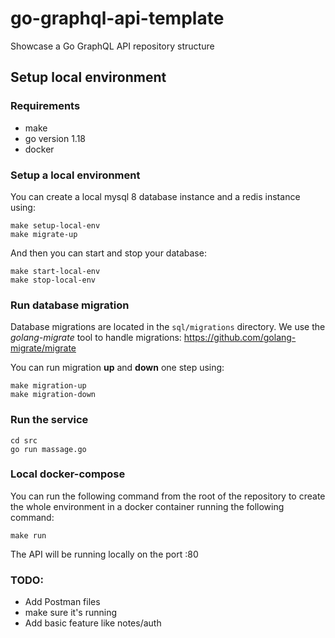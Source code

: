 # go-graphql-api-template
Showcase a Go GraphQL API repository structure

## Setup local environment

### Requirements
 - make
 - go version 1.18
 - docker

### Setup a local environment

You can create a local mysql 8 database instance and a redis instance using:
```
make setup-local-env
make migrate-up
```

And then you can start and stop your database:
```
make start-local-env
make stop-local-env
```

### Run database migration

Database migrations are located in the `sql/migrations` directory.
We use the *golang-migrate* tool to handle migrations: https://github.com/golang-migrate/migrate

You can run migration **up** and **down** one step using:
```
make migration-up
make migration-down
```

### Run the service

```
cd src
go run massage.go
```

### Local docker-compose

You can run the following command from the root of the repository
to create the whole environment in a docker container running the following command:
```
make run
```
The API will be running locally on the port :80

### TODO:

- Add Postman files
- make sure it's running
- Add basic feature like notes/auth